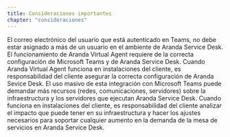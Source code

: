 ```yaml
---
title: Consideraciones importantes
chapter: "consideraciones"
---
```


El correo electrónico del usuario que está autenticado en Teams, no debe estar asignado a más de un
usuario en el ambiente de Aranda Service Desk.
El funcionamiento de Aranda Virtual Agent requiere de la correcta configuración de Microsoft Teams y de
Aranda Service Desk.
Cuando Aranda Virtual Agent funciona en instalaciones del cliente, es responsabilidad del cliente asegurar
la correcta configuración de Aranda Sevice Desk.
El uso masivo de esta integración con Microsoft Teams puede demandar más recursos (redes,
comunicaciones, servidores) sobre la infraestructura y los servidores que ejecutan Aranda Service
Desk. Cuando funciona en instalaciones del cliente, es responsabilidad del cliente analizar el impacto que
puede tener en su infraestructura y hacer los ajustes necesarios para soportar cualquier aumento en la
demanda de la mesa de servicios en Aranda Service Desk.
